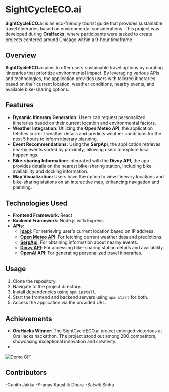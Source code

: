 # SightCycleECO.ai

**SightCycleECO.ai** is an eco-friendly tourist guide that provides sustainable travel itineraries based on environmental considerations. This project was developed during **OraHacks**, where participants were tasked to create projects centered around Chicago within a 9-hour timeframe.

## Overview

**SightCycleECO.ai** aims to offer users sustainable travel options by curating itineraries that prioritize environmental impact. By leveraging various APIs and technologies, the application provides users with tailored itineraries based on their current location, weather conditions, nearby events, and available bike-sharing options.

## Features

- **Dynamic Itinerary Generation:** Users can request personalized itineraries based on their current location and environmental factors.
- **Weather Integration:** Utilizing the **Open Meteo API**, the application fetches current weather details and predicts weather conditions for the next 5 hours to inform itinerary planning.
- **Event Recommendations:** Using the **SerpApi**, the application retrieves nearby events sorted by proximity, allowing users to explore local happenings.
- **Bike-sharing Information:** Integrated with the **Divvy API**, the app provides details on the nearest bike-sharing station, including bike availability and docking information.
- **Map Visualization:** Users have the option to view itinerary locations and bike-sharing stations on an interactive map, enhancing navigation and planning.

## Technologies Used

- **Frontend Framework:** React
- **Backend Framework:** Node.js with Express
- **APIs:**
  - [**ipapi**](https://ipapi.com/): For retrieving user's current location based on IP address.
  - [**Open Meteo API**](https://open-meteo.com/): For fetching current weather data and predictions.
  - [**SerpApi**](https://serpapi.com/): For obtaining information about nearby events.
  - [**Divvy API**](https://www.divvybikes.com/system-data): For accessing bike-sharing station details and availability.
  - [**OpenAI API**](https://openai.com/): For generating personalized travel itineraries.

## Usage

1. Clone the repository.
2. Navigate to the project directory.
3. Install dependencies using `npm install`.
4. Start the frontend and backend servers using `npm start` for both.
5. Access the application via the provided URL.

## Achievements

- **OraHacks Winner:**  The SightCycleECO.ai project emerged victorious at OraHacks hackathon. The project stood out among 200 competitors, showcasing exceptional innovation and creativity.
- 
![Demo GIF](https://raw.githubusercontent.com/GunithJakka/SightCycleECO.ai/main/images/itinerary.gif)

## Contributors

-Gunith Jakka
-Pranav Kaushik Dhara
-Satwik Sinha
